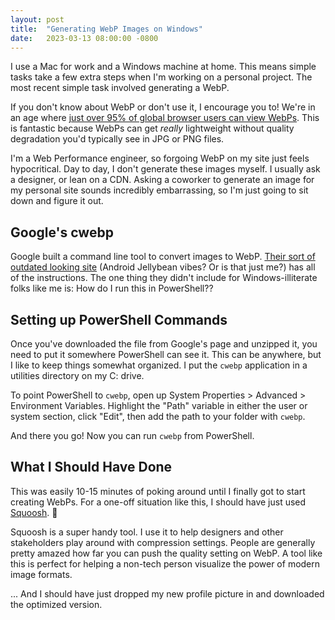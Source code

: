 ```yaml
---
layout: post
title:  "Generating WebP Images on Windows"
date:   2023-03-13 08:00:00 -0800
---
```

I use a Mac for work and a Windows machine at home. This means simple tasks take a few extra steps when I'm working on a personal project. The most recent simple task involved generating a WebP. 

If you don't know about WebP or don't use it, I encourage you to! We're in an age where [just over 95% of global browser users can view WebPs](https://caniuse.com/?search=webp). This is fantastic because WebPs can get *really* lightweight without quality degradation you'd typically see in JPG or PNG files. 

I'm a Web Performance engineer, so forgoing WebP on my site just feels hypocritical. Day to day, I don't generate these images myself. I usually ask a designer, or lean on a CDN. Asking a coworker to generate an image for my personal site sounds incredibly embarrassing, so I'm just going to sit down and figure it out. 

## Google's cwebp
Google built a command line tool to convert images to WebP. [Their sort of outdated looking site](https://developers.google.com/speed/webp/docs/using) (Android Jellybean vibes? Or is that just me?) has all of the instructions. The one thing they didn't include for Windows-illiterate folks like me is: How do I run this in PowerShell??

## Setting up PowerShell Commands
Once you've downloaded the file from Google's page and unzipped it, you need to put it somewhere PowerShell can see it. This can be anywhere, but I like to keep things somewhat organized. I put the `cwebp` application in a utilities directory on my C: drive. 

To point PowerShell to `cwebp`, open up System Properties > Advanced > Environment Variables. Highlight the "Path" variable in either the user or system section, click "Edit", then add the path to your folder with `cwebp`. 

And there you go! Now you can run `cwebp` from PowerShell. 

## What I Should Have Done
This was easily 10-15 minutes of poking around until I finally got to start creating WebPs. For a one-off situation like this, I should have just used [Squoosh](https://squoosh.app/). 🤦

Squoosh is a super handy tool. I use it to help designers and other stakeholders play around with compression settings. People are generally pretty amazed how far you can push the quality setting on WebP. A tool like this is perfect for helping a non-tech person visualize the power of modern image formats. 

... And I should have just dropped my new profile picture in and downloaded the optimized version.